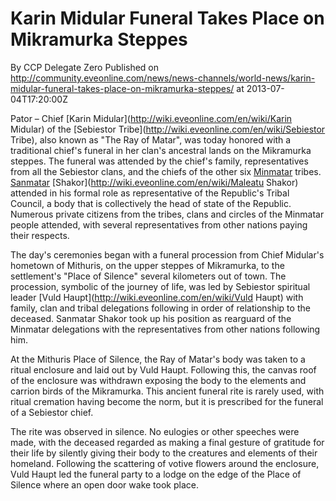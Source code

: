# Karin Midular Funeral Takes Place on Mikramurka Steppes
By CCP Delegate Zero
Published on http://community.eveonline.com/news/news-channels/world-news/karin-midular-funeral-takes-place-on-mikramurka-steppes/ at 2013-07-04T17:20:00Z

Pator – Chief [Karin Midular](http://wiki.eveonline.com/en/wiki/Karin Midular) of the [Sebiestor Tribe](http://wiki.eveonline.com/en/wiki/Sebiestor Tribe), also known as "The Ray of Matar", was today honored with a traditional chief's funeral in her clan's ancestral lands on the Mikramurka steppes. The funeral was attended by the chief's family, representatives from all the Sebiestor clans, and the chiefs of the other six [Minmatar](http://wiki.eveonline.com/en/wiki/Minmatar) tribes. [Sanmatar](http://wiki.eveonline.com/en/wiki/Sanmatar) [Shakor](http://wiki.eveonline.com/en/wiki/Maleatu Shakor) attended in his formal role as representative of the Republic's Tribal Council, a body that is collectively the head of state of the Republic. Numerous private citizens from the tribes, clans and circles of the Minmatar people attended, with several representatives from other nations paying their respects.

The day's ceremonies began with a funeral procession from Chief Midular's hometown of Mithuris, on the upper steppes of Mikramurka, to the settlement's "Place of Silence" several kilometers out of town. The procession, symbolic of the journey of life, was led by Sebiestor spiritual leader [Vuld Haupt](http://wiki.eveonline.com/en/wiki/Vuld Haupt) with family, clan and tribal delegations following in order of relationship to the deceased. Sanmatar Shakor took up his position as rearguard of the Minmatar delegations with the representatives from other nations following him.

At the Mithuris Place of Silence, the Ray of Matar's body was taken to a ritual enclosure and laid out by Vuld Haupt. Following this, the canvas roof of the enclosure was withdrawn exposing the body to the elements and carrion birds of the Mikramurka. This ancient funeral rite is rarely used, with ritual cremation having become the norm, but it is prescribed for the funeral of a Sebiestor chief.

The rite was observed in silence. No eulogies or other speeches were made, with the deceased regarded as making a final gesture of gratitude for their life by silently giving their body to the creatures and elements of their homeland. Following the scattering of votive flowers around the enclosure, Vuld Haupt led the funeral party to a lodge on the edge of the Place of Silence where an open door wake took place.

